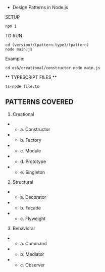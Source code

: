 - Design Patterns in Node.js

SETUP
```
npm i
```


TO RUN
```
cd (version)/(pattern-type)/(pattern)
node main.js
```

Example:

```
cd es6/creational/constructor node main.js
```

** TYPESCRIPT FILES **

```
ts-node file.ts
```

## PATTERNS COVERED

1. Creational

- - a. Constructor
- - b. Factory
- - c. Module
- - d. Prototype
- - e. Singleton

2. Structural

- - a. Decorator
- - b. Façade
- - c. Flyweight

3. Behavioral

- - a. Command
- - b. Mediator
- - c. Observer

